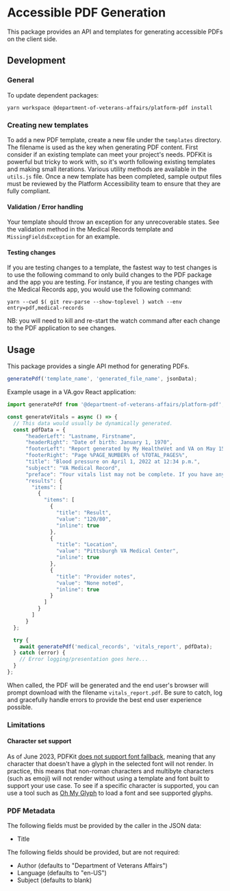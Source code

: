 # Accessible PDF Generation

This package provides an API and templates for generating accessible PDFs on the client side.

## Development

### General

To update dependent packages:

`yarn workspace @department-of-veterans-affairs/platform-pdf install`

### Creating new templates

To add a new PDF template, create a new file under the `templates` directory. The filename is used as the key when generating PDF content. First consider if an existing template can meet your project's needs. PDFKit is powerful but tricky to work with, so it's worth following existing templates and making small iterations. Various utility methods are available in the `utils.js` file. Once a new template has been completed, sample output files must be reviewed by the Platform Accessibility team to ensure that they are fully compliant.

#### Validation / Error handling

Your template should throw an exception for any unrecoverable states. See the validation method in the Medical Records template and `MissingFieldsException` for an example.

#### Testing changes

If you are testing changes to a template, the fastest way to test changes is to use the following command to only build changes to the PDF package and the app you are testing. For instance, if you are testing changes with the Medical Records app, you would use the following command:

`yarn --cwd $( git rev-parse --show-toplevel ) watch --env entry=pdf,medical-records`

NB: you will need to kill and re-start the watch command after each change to the PDF application to see changes.

## Usage

This package provides a single API method for generating PDFs.

```js
generatePdf('template_name', 'generated_file_name', jsonData);
```

Example usage in a VA.gov React application:

```js
import generatePdf from '@department-of-veterans-affairs/platform-pdf';

const generateVitals = async () => {
  // This data would usually be dynamically generated.
  const pdfData = {
      "headerLeft": "Lastname, Firstname",
      "headerRight": "Date of birth: January 1, 1970",
      "footerLeft": "Report generated by My HealtheVet and VA on May 15, 2023",
      "footerRight": "Page %PAGE_NUMBER% of %TOTAL_PAGES%",
      "title": "Blood pressure on April 1, 2022 at 12:34 p.m.",
      "subject": "VA Medical Record",
      "preface": "Your vitals list may not be complete. If you have any questions about your information, visit the FAQs or contact your VA Health care team.",
      "results": {
        "items": [
          {
            "items": [
              {
                "title": "Result",
                "value": "120/80",
                "inline": true
              },
              {
                "title": "Location",
                "value": "Pittsburgh VA Medical Center",
                "inline": true
              },
              {
                "title": "Provider notes",
                "value": "None noted",
                "inline": true
              }
            ]
          }
        ]
      }
  };

  try {
    await generatePdf('medical_records', 'vitals_report', pdfData);
  } catch (error) {
    // Error logging/presentation goes here...
  }
};
```

When called, the PDF will be generated and the end user's browser will prompt download with the filename `vitals_report.pdf`. Be sure to catch, log and gracefully handle errors to provide the best end user experience possible.

### Limitations

#### Character set support

As of June 2023, PDFKit [does not support font fallback](https://github.com/foliojs/pdfkit/issues/201), meaning that any character that doesn't have a glyph in the selected font will not render. In practice, this means that non-roman characters and multibyte characters (such as emoji) will not render without using a template and font built to support your use case. To see if a specific character is supported, you can use a tool such as [Oh My Glyph](https://www.ohmyglyph.com/glyphview.htm) to load a font and see supported glyphs.

### PDF Metadata

The following fields must be provided by the caller in the JSON data:

* Title

The following fields should be provided, but are not required:

* Author (defaults to "Department of Veterans Affairs")
* Language (defaults to "en-US")
* Subject (defaults to blank)
